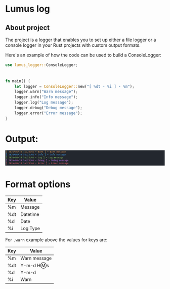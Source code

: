 # Lumus log

## About project

The project is a logger that enables you to set up either a file logger or a console logger in your Rust projects with custom output formats.

Here's an example of how the code can be used to build a ConsoleLogger:

```rust
use lumus_logger::ConsoleLogger;


fn main() {
    let logger = ConsoleLogger::new("[ %dt - %i ] - %m");
    logger.warn("Warn message");
    logger.info("Info message");
    logger.log("Log message");
    logger.debug("Debug message");
    logger.error("Error message");
}
```

# Output:

![](.github/images/console-logger.png)

# Format options

| Key  | Value     |
| ---- | --------- |
| %m   | Message   |
| %dt  | Datetime  |
| %d   | Date      |
| %i   | Log Type  |

For `.warn` example above the values for keys are:

| Key  | Value        |
| ---- | ------------ |
| %m   | Warn message |
| %dt  | Y-m-d H:m:s  |
| %d   | Y-m-d        |
| %i   | Warn         |